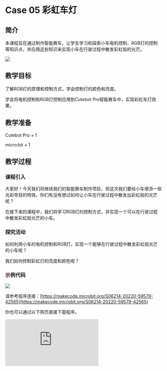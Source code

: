 ﻿---
sidebar_position: 5
sidebar_label: case 05 彩虹车灯
---

# Case 05 彩虹车灯

## 简介

本课程旨在通过制作智能赛车，让学生学习和探索小车电机控制、RGB灯的控制等知识点，并应用这些知识来实现小车在行驶过程中散发彩虹般的光芒。

![](https://wiki-media-ef.oss-cn-hongkong.aliyuncs.com//images/cutebot-pro-case-05-01.png)

## 教学目标

了解RGB灯的原理和控制方式，学会控制灯的颜色和亮度。

学会将电机控制和RGB灯控制应用到Cutebot Pro智能赛车中，实现彩虹车灯效果。



## 教学准备

Cutebot Pro × 1

micro:bit × 1

## 教学过程

### 课程引入

大家好！今天我们将继续我们的智能赛车制作项目，但这次我们要给小车增添一些光彩夺目的特效。你们有没有想过如何让小车在行驶过程中散发出彩虹般的光芒呢？

在接下来的课程中，我们将学习RGB灯的控制方式，并实现一个可以在行驶过程中散发彩虹般光芒的小车。

### 探究活动

如何利用小车的电机控制和RGB灯，实现一个能够在行驶过程中散发彩虹般光芒的小车呢？

我们如何控制彩虹灯的亮度和颜色呢？

### 示例代码

![](https://wiki-media-ef.oss-cn-hongkong.aliyuncs.com//images/cutebot-pro-case-05-02.png)


请参考程序连接：[https://makecode.microbit.org/S06214-20220-59579-42565](https://makecode.microbit.org/S06214-20220-59579-42565)

你也可以通过以下网页直接下载程序。

<div
    style={{
        position: 'relative',
        paddingBottom: '60%',
        overflow: 'hidden',
    }}
>
    <iframe
        src="https://makecode.microbit.org/S06214-20220-59579-42565"
        frameborder="0"
        sandbox="allow-popups allow-forms allow-scripts allow-same-origin"
        style={{
            position: 'absolute',
            width: '100%',
            height: '100%',
        }}
    />
</div>


### 团队合作与展示

学生分成小组，共同完成小车的制作和程序编写。

鼓励学生之间相互合作、交流和分享经验。

每个小组有机会向其他小组展示他们制作的智能赛车，并展示彩虹车灯在行驶过程中的效果。

### 总结与反思

回顾课程内容，提醒学生掌握了哪些知识和技能。

引导学生讨论他们在制作过程中遇到的问题和困难，以及如何解决这些问题。

引导学生思考彩虹车灯的优化和改进方向，如调整灯光切换的顺序、添加其他特效等。

### 延伸活动

挑战学生改进彩虹车灯效果，例如添加闪烁、渐变等特效。

引导学生设计和实现其他有趣的灯光效果，如随音乐节奏变化、根据环境光强度调节亮度等。

鼓励学生运用创造力和想象力，设计自己独特的小车灯光效果。

